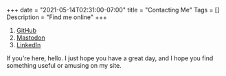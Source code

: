+++
date = "2021-05-14T02:31:00-07:00"
title = "Contacting Me"
Tags = []
Description = "Find me online"
+++

1. [GitHub](https://github.com/tylermumford)
1. [Mastodon](https://mas.to/@tylermumford)
1. [LinkedIn](https://www.linkedin.com/in/tymumford)

If you're here, hello. I just hope you have a great day, and I hope you find something useful
or amusing on my site.
